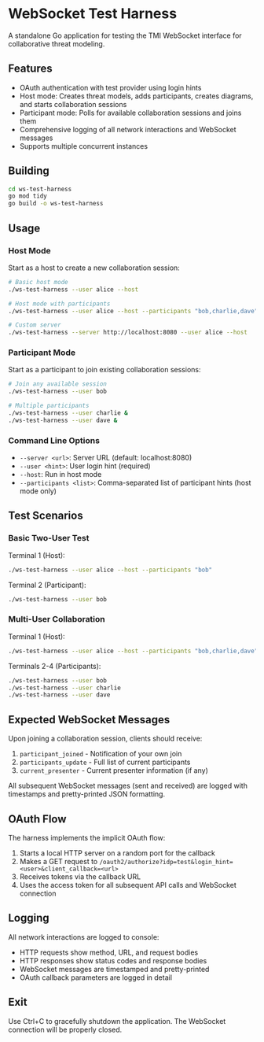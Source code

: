# WebSocket Test Harness

A standalone Go application for testing the TMI WebSocket interface for collaborative threat modeling.

## Features

- OAuth authentication with test provider using login hints
- Host mode: Creates threat models, adds participants, creates diagrams, and starts collaboration sessions
- Participant mode: Polls for available collaboration sessions and joins them
- Comprehensive logging of all network interactions and WebSocket messages
- Supports multiple concurrent instances

## Building

```bash
cd ws-test-harness
go mod tidy
go build -o ws-test-harness
```

## Usage

### Host Mode

Start as a host to create a new collaboration session:

```bash
# Basic host mode
./ws-test-harness --user alice --host

# Host mode with participants
./ws-test-harness --user alice --host --participants "bob,charlie,dave"

# Custom server
./ws-test-harness --server http://localhost:8080 --user alice --host
```

### Participant Mode

Start as a participant to join existing collaboration sessions:

```bash
# Join any available session
./ws-test-harness --user bob

# Multiple participants
./ws-test-harness --user charlie &
./ws-test-harness --user dave &
```

### Command Line Options

- `--server <url>`: Server URL (default: localhost:8080)
- `--user <hint>`: User login hint (required)
- `--host`: Run in host mode
- `--participants <list>`: Comma-separated list of participant hints (host mode only)

## Test Scenarios

### Basic Two-User Test

Terminal 1 (Host):
```bash
./ws-test-harness --user alice --host --participants "bob"
```

Terminal 2 (Participant):
```bash
./ws-test-harness --user bob
```

### Multi-User Collaboration

Terminal 1 (Host):
```bash
./ws-test-harness --user alice --host --participants "bob,charlie,dave"
```

Terminals 2-4 (Participants):
```bash
./ws-test-harness --user bob
./ws-test-harness --user charlie
./ws-test-harness --user dave
```

## Expected WebSocket Messages

Upon joining a collaboration session, clients should receive:

1. `participant_joined` - Notification of your own join
2. `participants_update` - Full list of current participants
3. `current_presenter` - Current presenter information (if any)

All subsequent WebSocket messages (sent and received) are logged with timestamps and pretty-printed JSON formatting.

## OAuth Flow

The harness implements the implicit OAuth flow:

1. Starts a local HTTP server on a random port for the callback
2. Makes a GET request to `/oauth2/authorize?idp=test&login_hint=<user>&client_callback=<url>`
3. Receives tokens via the callback URL
4. Uses the access token for all subsequent API calls and WebSocket connection

## Logging

All network interactions are logged to console:
- HTTP requests show method, URL, and request bodies
- HTTP responses show status codes and response bodies
- WebSocket messages are timestamped and pretty-printed
- OAuth callback parameters are logged in detail

## Exit

Use Ctrl+C to gracefully shutdown the application. The WebSocket connection will be properly closed.